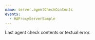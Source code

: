 ```yaml
---
name: server.agentCheckContents
events:
  - HAProxyServerSample
---
```


Last agent check contents or textual error.